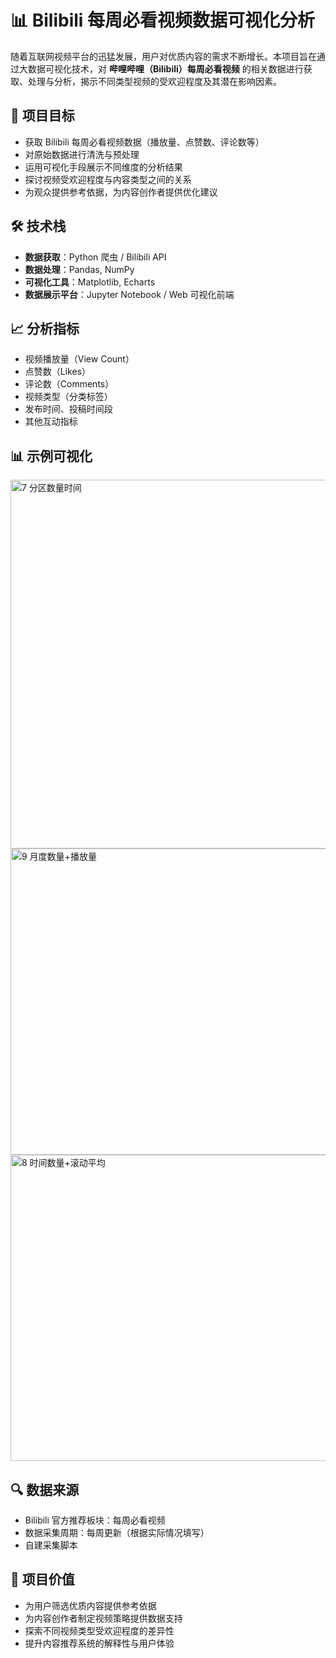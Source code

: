 # 📊 Bilibili 每周必看视频数据可视化分析

随着互联网视频平台的迅猛发展，用户对优质内容的需求不断增长。本项目旨在通过大数据可视化技术，对 **哔哩哔哩（Bilibili）每周必看视频** 的相关数据进行获取、处理与分析，揭示不同类型视频的受欢迎程度及其潜在影响因素。

## 🎯 项目目标

- 获取 Bilibili 每周必看视频数据（播放量、点赞数、评论数等）
- 对原始数据进行清洗与预处理
- 运用可视化手段展示不同维度的分析结果
- 探讨视频受欢迎程度与内容类型之间的关系
- 为观众提供参考依据，为内容创作者提供优化建议

## 🛠️ 技术栈

- **数据获取**：Python 爬虫 / Bilibili API
- **数据处理**：Pandas, NumPy
- **可视化工具**：Matplotlib, Echarts
- **数据展示平台**：Jupyter Notebook / Web 可视化前端

## 📈 分析指标

- 视频播放量（View Count）
- 点赞数（Likes）
- 评论数（Comments）
- 视频类型（分类标签）
- 发布时间、投稿时间段
- 其他互动指标

## 📊 示例可视化

<img width="1189" height="590" alt="7 分区数量时间" src="https://github.com/user-attachments/assets/bdc3c386-9dd3-4d65-b8f6-0a5c3aedf358" />
<img width="989" height="490" alt="9 月度数量+播放量" src="https://github.com/user-attachments/assets/c9c4d8b1-bdbc-4e8e-a01d-a12cc4d06b94" />
<img width="990" height="490" alt="8 时间数量+滚动平均" src="https://github.com/user-attachments/assets/c0fe1c69-c5b3-4c85-b013-346e97de096f" />

## 🔍 数据来源

- Bilibili 官方推荐板块：每周必看视频
- 数据采集周期：每周更新（根据实际情况填写）
- 自建采集脚本

## 🧠 项目价值

- 为用户筛选优质内容提供参考依据
- 为内容创作者制定视频策略提供数据支持
- 探索不同视频类型受欢迎程度的差异性
- 提升内容推荐系统的解释性与用户体验


